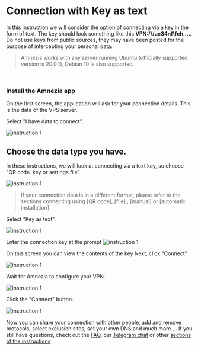# Connection with Key as text


In this instruction we will consider the option of connecting via a key in the form of text.
The key should look something like this **VPN:///ue34nf\feh.....**  
Do not use keys from public sources, they may have been posted for the purpose of intercepting your personal data.

>  Amnezia works with any server running Ubuntu (officially supported version is 20.04), Debian 10 is also supported.


&nbsp;

### Install the Amnezia app

On the first screen, the application will ask for your connection details.  This is the data of the VPS server.

Select "I have data to connect".


![instruction 1](https://raw.githubusercontent.com/Aftershock669/amnezia-open-docs/master/docs/ru/instructions/manual-install/img/tkc_en_1.png)


## Choose the data type you have. 

In these instructions, we will look at connecting via a text key, so choose "QR code. key or settings file"


![instruction 1](https://raw.githubusercontent.com/Aftershock669/amnezia-open-docs/master/docs/ru/instructions/manual-install/img/tkc_en_2.png)

>If your connection data is in a different format, please refer to the sections connecting using  [QR code], [file] , [manual] or [automatic installation]

Select "Key as text".

![instruction 1](https://raw.githubusercontent.com/Aftershock669/amnezia-open-docs/master/docs/ru/instructions/manual-install/img/tkc_en_3.png)


Enter the connection key at the prompt 
![instruction 1](https://raw.githubusercontent.com/Aftershock669/amnezia-open-docs/master/docs/ru/instructions/manual-install/img/tkc_en_4.png)

On this screen you can view the contents of the key Next, click "Connect"

![instruction 1](https://raw.githubusercontent.com/Aftershock669/amnezia-open-docs/master/docs/ru/instructions/manual-install/img/tkc_en_5.png)

Wait for Amnezia to configure your VPN.

![instruction 1](https://raw.githubusercontent.com/Aftershock669/amnezia-open-docs/master/docs/ru/instructions/manual-install/img/tkc_en_6.png)


Click the "Connect" button.

![instruction 1](https://raw.githubusercontent.com/Aftershock669/amnezia-open-docs/master/docs/ru/instructions/manual-install/img/tkc_en_7.png)


Now you can share your connection with other people, add and remove protocols, select exclusion sites, set your own DNS and much more.... 
If you still have questions, check out the [FAQ], our  [Telegram chat] or other [sections of the instructions]


[amnezia-site-ext-link]: https://amnezia-web-nx1r.vercel.app
[about-int-link]: /about
[QR-code]: /about
[Key as text]: /about 
[FAQ]: /about 
[Telegram chat]: /about 
[sections of the instructions]: /about

